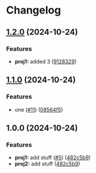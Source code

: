 # Changelog

## [1.2.0](https://github.com/shaneholder/fuzzy-octo-chainsaw/compare/v1.1.0...v1.2.0) (2024-10-24)


### Features

* **proj1:** added 3 ([9128329](https://github.com/shaneholder/fuzzy-octo-chainsaw/commit/9128329655d4516743b7c766057cb085904a96eb))

## [1.1.0](https://github.com/shaneholder/fuzzy-octo-chainsaw/compare/v1.0.0...v1.1.0) (2024-10-24)


### Features

* one ([#11](https://github.com/shaneholder/fuzzy-octo-chainsaw/issues/11)) ([08564f5](https://github.com/shaneholder/fuzzy-octo-chainsaw/commit/08564f520768bb7fb3fc74f4f660a38b67fea816))

## 1.0.0 (2024-10-24)


### Features

* **proj1:** add stuff ([#5](https://github.com/shaneholder/fuzzy-octo-chainsaw/issues/5)) ([482c5b9](https://github.com/shaneholder/fuzzy-octo-chainsaw/commit/482c5b995d2a95b53040cbfe2a81ca94f988376c))
* **proj2:** add stuff ([482c5b9](https://github.com/shaneholder/fuzzy-octo-chainsaw/commit/482c5b995d2a95b53040cbfe2a81ca94f988376c))
